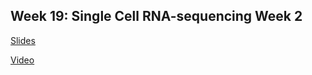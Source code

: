 ## Week 19: Single Cell RNA-sequencing Week 2

[Slides](https://github.com/genome/bfx-workshop/blob/master/lectures/week_19/Bfx_Workshop_Part2_2021_APetti.pdf)

[Video](https://wustl.box.com/s/mq4oksoza8x68sjj72wz9qwaiuvz0kex)
